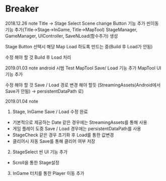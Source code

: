 # Breaker

2018.12.26 note
Title -> Stage Select Scene change Button 기능 추가
씬이동 기능 추가(Title->Stage->InGame, Title->MapTool)
StageManager, GameManager, UIController, SaveNLoad(함수추가) 생성

Stage Button 선택시 해당 Map Load 하도록 만드는 중(Build 후 Load가 안됨)

수정 해야 할 것
Build 후 Load 처리

2019.01.03 note
android 시범 Test
MapTool Save/ Load 기능 추가
MapTool UI 기능 추가

수정 해야 할 것
Save / Load 경로 변경 해야 할듯 (StreamingAssets(Android에서 Save가 안됨) -> persistentDataPath 로)


2019.01.04 note
1. Stage, InGame Save / Load 수정 완료
- 기본적으로 제공하는 Date 같은 경우에는 StreamingAssets를 통해 사용
- 게임 플레이 도중 Save / Load 경우에는 persistentDataPath를 사용
- StageCheck 같은 경우 초기화 후 Load를 통한 값변경
- 클리어시 자동 Save를 통해 클리어 여부 저장

2. StageSelect 씬 UI 기능 추가
- Scroll을 통한 Stage설정

3. InGame 터치를 통한 Player 이동 추가
